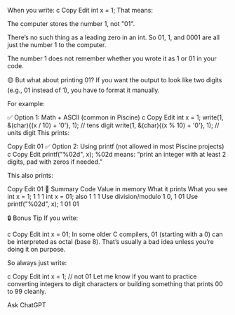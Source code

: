 When you write:
c
Copy
Edit
int x = 1;
That means:

The computer stores the number 1, not "01".

There’s no such thing as a leading zero in an int. So 01, 1, and 0001 are all just the number 1 to the computer.

The number 1 does not remember whether you wrote it as 1 or 01 in your code.

🟡 But what about printing 01?
If you want the output to look like two digits (e.g., 01 instead of 1), you have to format it manually.

For example:

✅ Option 1: Math + ASCII (common in Piscine)
c
Copy
Edit
int x = 1;
write(1, &(char){(x / 10) + '0'}, 1); // tens digit
write(1, &(char){(x % 10) + '0'}, 1); // units digit
This prints:

Copy
Edit
01
✅ Option 2: Using printf (not allowed in most Piscine projects)
c
Copy
Edit
printf("%02d", x);
%02d means: “print an integer with at least 2 digits, pad with zeros if needed.”

This also prints:

Copy
Edit
01
🔁 Summary
Code	Value in memory	What it prints	What you see
int x = 1;	1	1	1
int x = 01;	also 1	1	1
Use division/modulo	1	0, 1	01
Use printf("%02d", x);	1	01	01

🔒 Bonus Tip
If you write:

c
Copy
Edit
int x = 01;
In some older C compilers, 01 (starting with a 0) can be interpreted as octal (base 8). That’s usually a bad idea unless you’re doing it on purpose.

So always just write:

c
Copy
Edit
int x = 1;  // not 01
Let me know if you want to practice converting integers to digit characters or building something that prints 00 to 99 cleanly.








Ask ChatGPT
